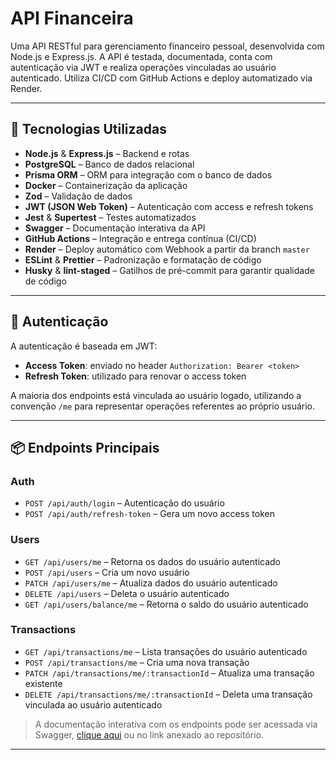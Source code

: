 # API Financeira

Uma API RESTful para gerenciamento financeiro pessoal, desenvolvida com Node.js e Express.js. A API é testada, documentada, conta com autenticação via JWT e realiza operações vinculadas ao usuário autenticado. Utiliza CI/CD com GitHub Actions e deploy automatizado via Render.

---

## 🚀 Tecnologias Utilizadas

- **Node.js** & **Express.js** – Backend e rotas
- **PostgreSQL** – Banco de dados relacional
- **Prisma ORM** – ORM para integração com o banco de dados
- **Docker** – Containerização da aplicação
- **Zod** – Validação de dados
- **JWT (JSON Web Token)** – Autenticação com access e refresh tokens
- **Jest** & **Supertest** – Testes automatizados
- **Swagger** – Documentação interativa da API
- **GitHub Actions** – Integração e entrega contínua (CI/CD)
- **Render** – Deploy automático com Webhook a partir da branch `master`
- **ESLint** & **Prettier** – Padronização e formatação de código
- **Husky** & **lint-staged** – Gatilhos de pré-commit para garantir qualidade de código

---

## 🔐 Autenticação

A autenticação é baseada em JWT:
- **Access Token**: enviado no header `Authorization: Bearer <token>`
- **Refresh Token**: utilizado para renovar o access token

A maioria dos endpoints está vinculada ao usuário logado, utilizando a convenção `/me` para representar operações referentes ao próprio usuário.

---

## 📦 Endpoints Principais

### Auth
- `POST /api/auth/login` – Autenticação do usuário
- `POST /api/auth/refresh-token` – Gera um novo access token

### Users
- `GET /api/users/me` – Retorna os dados do usuário autenticado
- `POST /api/users` – Cria um novo usuário
- `PATCH /api/users/me` – Atualiza dados do usuário autenticado
- `DELETE /api/users` – Deleta o usuário autenticado
- `GET /api/users/balance/me` – Retorna o saldo do usuário autenticado

### Transactions
- `GET /api/transactions/me` – Lista transações do usuário autenticado
- `POST /api/transactions/me` – Cria uma nova transação
- `PATCH /api/transactions/me/:transactionId` – Atualiza uma transação existente
- `DELETE /api/transactions/me/:transactionId` – Deleta uma transação vinculada ao usuário autenticado

> A documentação interativa com os endpoints pode ser acessada via Swagger, [clique aqui](https://finance-app-api-dsks.onrender.com/docs/) ou no link anexado ao repositório.

---
